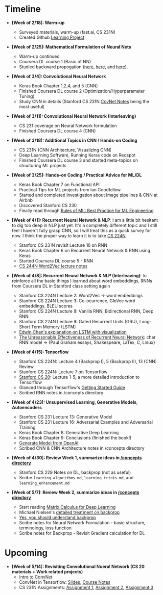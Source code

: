 # Timeline

* **[Week of 2/18]: Warm-up** 
	* Surveyed materials, warm-up (fast.ai, CS 231N)
	* Created Github [Learning Project](https://github.com/robert8138/deep-learning-deliberate-practice)

* **[Week of 2/25]: Mathematical Formulation of Neural Nets**
	* Warm-up continued
	* Coursera DL course 1 (Basic of NN)
	* Studied backward propogation ([here](http://neuralnetworksanddeeplearning.com/chap2.html), [here](http://colah.github.io/posts/2015-08-Backprop/), and [here](https://medium.com/@karpathy/yes-you-should-understand-backprop-e2f06eab496b)).

* **[Week of 3/4]: Convolutional Neural Network**
	* Keras Book Chapter 1,2,4, and 5 (CNN) 
	* Finished Coursera DL course 2 (Optimization/Hyperparameter Tuning)
	* Study CNN in details (Stanford CS 231N [CovNet Notes](http://cs231n.github.io/convolutional-networks/) being the most useful)

* **[Week of 3/11]: Convolutional Neural Network (Interleaving)**
	* CS 231 coverage on Neural Network formulation
	* Finished Coursera DL course 4 (CNN)

* **[Week of 3/18]: Additional Topics in CNN / Hands-on Coding**
	* CS 231N (CNN Architecture, Visualizing CNN)
	* Deep Learning Software, Running Keras code on Redspot
	* Finished Coursera DL course 3 and started meta-topics on structuring ML projects

* **[Week of 3/25]: Hands-on Coding / Practical Advice for ML/DL**
	* Keras Book Chapter 7 on Functional API
	* Practical Tips for ML projects from Ian Goodfellow
	* Started and completed investigation about Image pipelines & CNN at Airbnb
	* Discovered Stanford CS 230
	* Finally read through [Rules of ML: Best Practice for ML Engineering](https://developers.google.com/machine-learning/rules-of-ml/)

* **[Week of 4/1]: Recurrent Neural Network & NLP**: I am a little bit hesitant to dig too deep in NLP just yet. It's a completely different topic and I still feel I haven't fully grasp CNN, so I will treat this as a quick survey for now. I think the proper way to learn it is to take [CS 224N](http://web.stanford.edu/class/cs224n/index.html).
	* Stanford CS 231N revisit Lecture 10 on RNN
	* Keras Book Chapter 6 on Recurrent Neural Network & RNN using Keras
	* Started Coursera DL course 5 - RNN
	* [CS 244N Word2Vec lecture notes](http://web.stanford.edu/class/cs224n/lectures/lecture2.pdf)

* **[Week of 4/8]: Recurrent Neural Network & NLP (Interleaving)**: to reinforce all the basic things I learned about word embeddings, RNNs from Coursera DL in Stanford class setting again
	* Stanford CS 224N Lecture 2: Word2Vec -> word embeddings
	* Stanford CS 224N Lecture 3: Co-ocurrence, GloVec word embeddings, BLEU scores
	* Stanford CS 224N Lecture 8: Vanilla RNN, Bidirectional RNN, Deep RNN
	* Stanford CS 224N Lecture 9: Gated Recurrent Units (GRU), Long-Short Term Memory (LSTM)
	* [Edwin Chen's explanation on LSTM with visualization](http://blog.echen.me/2014/05/30/exploring-lstms/)
	* [The Unreasonable Effectiveness of Recurrent Neural Network](http://karpathy.github.io/2015/05/21/rnn-effectiveness/): char RNN model -> {Paul Graham essays, Shakespeare, LaTex, C, Linux}

* **[Week of 4/15]: Tensorflow**
	* Stanford CS 224N: Lecture 4 (Backprop I), 5 (Backprop II), 13 (CNN) Review
	* Stanford CS 224N: Lecture 7 on Tensorflow
	* [Stanford CS 20](http://web.stanford.edu/class/cs20si/syllabus.html): Lecture 1-5, a more detailed introduction to Tensorflow
	* Glanced through Tensorflow's [Getting Started Guide](https://www.tensorflow.org/get_started/)
	* Scribed RNN notes in /concepts directory

* **[Week of 4/23]: Unsupervised Learning, Generative Models, Autoencoders**
	* Stanford CS 231 Lecture 13: Generative Model
	* Stanford CS 231 Lecture 16: Adversarial Examples and Adversarial Training
	* Keras Book Chapter 8: Generative Deep Learning
	* Keras Book Chapter 9: Conclusions (finished the book!)
	* [Generate Model from OpenAI](https://blog.openai.com/generative-models/)
	* Scribed CNN & CNN Architecture notes in /concepts directory

* **[Week of 4/30]: Review Week 1, summarize ideas in [/concepts directory](https://github.com/robert8138/deep-learning-deliberate-practice/tree/master/concepts)**
	* Stanford CS 229 Notes on DL, backprop (not as useful)
	* Scribe `learning_algorithms.md`, `learning_tricks.md`, and `learning_enhancement.md` 

* **[Week of 5/7]: Review Week 2, summarize ideas in [/concepts directory](https://github.com/robert8138/deep-learning-deliberate-practice/tree/master/concepts)**
	* Start reading [Matrix Calculus for Deep Learning](http://parrt.cs.usfca.edu/doc/matrix-calculus/index.html)
	* Michael Nielsen's [detailed treatment on backprop](http://neuralnetworksanddeeplearning.com/chap2.html)
	* [Yes, you should understand backprop](https://medium.com/@karpathy/yes-you-should-understand-backprop-e2f06eab496b)
	* Scribe notes for Neural Network Formulation - basic structure, terminology, loss function
	* Scribe notes for Backprop - Revisit Gradient calculation for DL

# Upcoming

* **[Week of 5/14]: Revisiting Convolutional Nueral Network (CS 20 materials + Work related projects)**
	* [Intro to ConvNet](https://docs.google.com/presentation/d/15E7NlyMkG8dAMa70i2OluprBDoz3UPyAk5ZpOiCkEqw/edit#slide=id.g1c60f09bdb_0_0)
	* ConvNet in Tensorflow: [Slides](https://docs.google.com/presentation/d/17VTArfQVtapBqfYecyvp3Kp9HKy8Pw2WI12acYME2nI/edit#slide=id.g1c60f09bdb_0_0), [Course Notes](https://docs.google.com/document/d/1ph43FB5fZ_iarPTjIXhdtDvHJOpk4ncI2vDyxnOWcqM/edit)
	* CS 231N Assignments: [Assignment 1](http://cs231n.github.io/assignments2017/assignment1/), [Assignment 2](http://cs231n.github.io/assignments2017/assignment2/), [Assignment 3](http://cs231n.github.io/assignments2017/assignment3/)